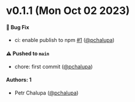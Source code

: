 # v0.1.1 (Mon Oct 02 2023)

#### 🐛 Bug Fix

- ci: enable publish to npm [#1](https://github.com/pchalupa/expo-alternate-app-icons/pull/1) ([@pchalupa](https://github.com/pchalupa))

#### ⚠️ Pushed to `main`

- chore: first commit ([@pchalupa](https://github.com/pchalupa))

#### Authors: 1

- Petr Chalupa ([@pchalupa](https://github.com/pchalupa))
